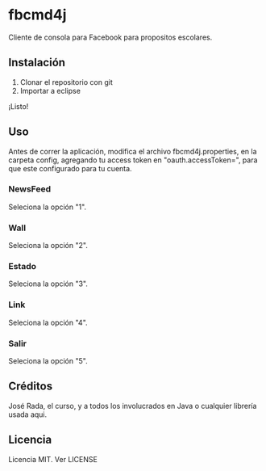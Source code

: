 # fbcmd4j
Cliente de consola para Facebook para propositos escolares.

## Instalación
1. Clonar el repositorio con git
2. Importar a eclipse

¡Listo!

## Uso

Antes de correr la aplicación, modifica el archivo fbcmd4j.properties, en la carpeta config, agregando tu access token en "oauth.accessToken=", para que este configurado para tu cuenta.

### NewsFeed

Seleciona la opción "1".

### Wall

Seleciona la opción "2".

### Estado

Seleciona la opción "3".

### Link

Seleciona la opción "4".

### Salir

Seleciona la opción "5".

## Créditos
José Rada, el curso, y a todos los involucrados en Java o cualquier librería usada aqui.

## Licencia
Licencia MIT. Ver LICENSE
